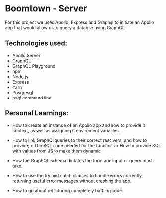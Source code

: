 # Boomtown - Server

For this project we used Apollo, Express and Graphql to initiate an Apollo app that would allow us to query a databse using GraphQL

## Technologies used:

- Apollo Server
- GraphQL
- GraphQL Playground
- npm
- Node.js
- Express
- Yarn
- Posgresql
- psql command line

## Personal Learnings:

- How to create an instance of an Apollo app and how to provide it context, as well as assigning it enviroment variables.

- How to link GraphQl queries to their correct resolvers, and how to provide;
  • The SQL code needed for the functions
  • How to provide SQL with values from JS to make them dynamic

- How the GraphQL schema dictates the form and input or query must take.

- How to use the try and catch clauses to handle errors correctly, returning useful error messages  without crashing the app.

- How to go about refactoring completely baffling code.
